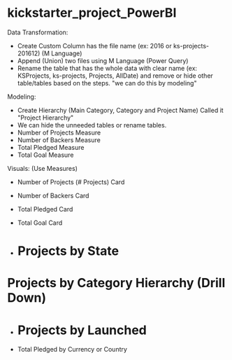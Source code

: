 # kickstarter_project_PowerBI
Data Transformation:
- Create Custom Column has the file name (ex: 2016 or ks-projects-201612) (M Language)
- Append (Union) two files using M Language (Power Query)
- Rename the table that has the whole data with clear name (ex: KSProjects, ks-projects, Projects, AllDate) and remove or hide other table/tables based on the steps. "we can do this by modeling"

Modeling:
- Create Hierarchy (Main Category, Category and Project Name) Called it "Project Hierarchy"  
- We can hide the unneeded tables or rename tables.
- Number of Projects Measure
- Number of Backers Measure
- Total Pledged Measure 
- Total Goal Measure

Visuals: (Use Measures)
- Number of Projects (# Projects) Card
- Number of Backers Card
- Total Pledged Card
- Total Goal Card

- # Projects by State
 # Projects by Category Hierarchy (Drill Down)
- # Projects by Launched
- Total Pledged by Currency or Country
